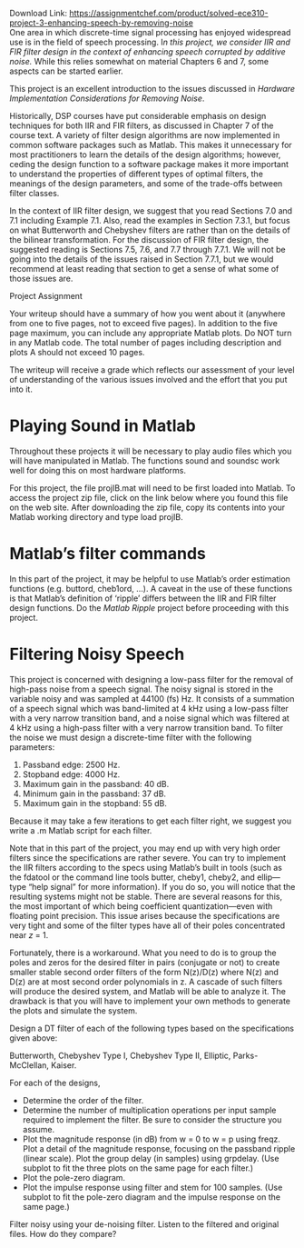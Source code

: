 Download Link: https://assignmentchef.com/product/solved-ece310-project-3-enhancing-speech-by-removing-noise
<br>
One area in which discrete-time signal processing has enjoyed widespread use is in the field of speech processing. I<em>n this project, we consider IIR and FIR filter design in the context of enhancing speech corrupted by additive noise.</em> While this relies somewhat on material Chapters 6 and 7, some aspects can be started earlier.

This project is an excellent introduction to the issues discussed in <em>Hardware Implementation Considerations for Removing Noise</em>.

Historically, DSP courses have put considerable emphasis on design techniques for both IIR and FIR filters, as discussed in Chapter 7 of the course text. A variety of filter design algorithms are now implemented in common software packages such as Matlab. This makes it unnecessary for most practitioners to learn the details of the design algorithms; however, ceding the design function to a software package makes it more important to understand the properties of different types of optimal filters, the meanings of the design parameters, and some of the trade-offs between filter classes.

In the context of IIR filter design, we suggest that you read Sections 7.0 and 7.1 including Example 7.1. Also, read the examples in Section 7.3.1, but focus on what Butterworth and Chebyshev filters are rather than on the details of the bilinear transformation. For the discussion of FIR filter design, the suggested reading is Sections 7.5, 7.6, and 7.7 through 7.7.1. We will not be going into the details of the issues raised in Section 7.7.1, but we would recommend at least reading that section to get a sense of what some of those issues are.

Project Assignment

Your writeup should have a summary of how you went about it (anywhere from one to five pages, not to exceed five pages). In addition to the five page maximum, you can include any appropriate Matlab plots. Do NOT turn in any Matlab code. The total number of pages including description and plots A should not exceed 10 pages.

The writeup will receive a grade which reflects our assessment of your level of understanding of the various issues involved and the effort that you put into it.

<h1>Playing Sound in Matlab</h1>

Throughout these projects it will be necessary to play audio files which you will have manipulated in Matlab. The functions sound and soundsc work well for doing this on most hardware platforms.

For this project, the file projIB.mat will need to be first loaded into Matlab. To access the project zip file, click on the link below where you found this file on the web site.  After downloading the zip file, copy its contents into your Matlab working directory and type load projIB.

<h1>Matlab’s filter commands</h1>

In this part of the project, it may be helpful to use Matlab’s order estimation functions (e.g. buttord, cheb1ord, …). A caveat in the use of these functions is that Matlab’s definition of ‘ripple’ differs between the IIR and FIR filter design functions.  Do the <em>Matlab Ripple</em> project before proceeding with this project.

<h1>Filtering Noisy Speech</h1>

This project is concerned with designing a low-pass filter for the removal of high-pass noise from a speech signal. The noisy signal is stored in the variable noisy and was sampled at 44100 (fs) Hz. It consists of a summation of a speech signal which was band-limited at 4 kHz using a low-pass filter with a very narrow transition band, and a noise signal which was filtered at 4 kHz using a high-pass filter with a very narrow transition band. To filter the noise we must design a discrete-time filter with the following parameters:

<ol>

 <li>Passband edge: 2500 Hz.</li>

 <li>Stopband edge: 4000 Hz.</li>

 <li>Maximum gain in the passband: 40 dB.</li>

 <li>Minimum gain in the passband: 37 dB.</li>

 <li>Maximum gain in the stopband: 55 dB.</li>

</ol>

Because it may take a few iterations to get each filter right, we suggest you write a .m Matlab script for each filter.

Note that in this part of the project, you may end up with very high order filters since the specifications are rather severe. You can try to implement the IIR filters according to the specs using Matlab’s built in tools (such as the fdatool or the command line tools butter, cheby1, cheby2, and ellip—type “help signal” for more information). If you do so, you will notice that the resulting systems might not be stable. There are several reasons for this, the most important of which being coefficient quantization—even with floating point precision. This issue arises because the specifications are very tight and some of the filter types have all of their poles concentrated near <em>z</em> = 1.

Fortunately, there is a workaround. What you need to do is to group the poles and zeros for the desired filter in pairs (conjugate or not) to create smaller stable second order filters of the form N(z)/D(z) where N(z) and D(z) are at most second order polynomials in z. A cascade of such filters will produce the desired system, and Matlab will be able to analyze it. The drawback is that you will have to implement your own methods to generate the plots and simulate the system.

Design a DT filter of each of the following types based on the specifications given above:

Butterworth, Chebyshev Type I, Chebyshev Type II, Elliptic, Parks-McClellan, Kaiser.

For each of the designs,

<ul>

 <li>Determine the order of the filter.</li>

 <li>Determine the number of multiplication operations per input sample required to implement the filter. Be sure to consider the structure you assume.</li>

 <li>Plot the magnitude response (in dB) from w = 0 to w = p  using freqz. Plot a detail of the magnitude response, focusing on the passband ripple (linear scale). Plot the group delay (in samples) using grpdelay. (Use subplot to fit the three plots on the same page for each filter.)</li>

 <li>Plot the pole-zero diagram.</li>

 <li>Plot the impulse response using filter and stem for 100 samples. (Use subplot to fit the pole-zero diagram and the impulse response on the same page.)</li>

</ul>

Filter noisy using your de-noising filter. Listen to the filtered and original files. How do they compare?
